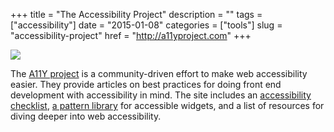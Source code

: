 +++
title = "The Accessibility Project"
description = ""
tags = ["accessibility"]
date = "2015-01-08"
categories = ["tools"]
slug = "accessibility-project"
href = "http://a11yproject.com"
+++


<div class="tool-screenshot mb1"><a href="http://a11yproject.com/"><img id="bluga-thumbnail-2892" class="bluga-thumbnail custom" src="http://media.konigi.com/bluga/
wt54aef2f5871cc_custom.jpg"/></a></div><p>The <a href="http://a11yproject.com/">A11Y project</a> is a community-driven effort to make web accessibility easier. They provide articles on best practices for doing front end development with accessibility in mind. The site includes an <a href="http://a11yproject.com/checklist.html">accessibility checklist</a>, <a href="http://a11yproject.com/patterns/">a pattern library</a> for accessible widgets, and a list of resources for diving deeper into web accessibility.</p>
